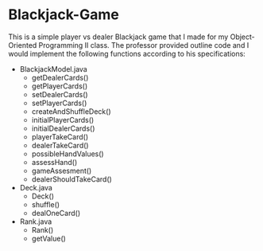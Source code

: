 # Blackjack-Game

This is a simple player vs dealer Blackjack game that I made for my Object-Oriented Programming II class. The professor provided outline code and I would implement the following functions according to his specifications:
- BlackjackModel.java
  - getDealerCards()
  - getPlayerCards()
  - setDealerCards()
  - setPlayerCards()
  - createAndShuffleDeck()
  - initialPlayerCards()
  - initialDealerCards()
  - playerTakeCard()
  - dealerTakeCard()
  - possibleHandValues()
  - assessHand()
  - gameAssesment()
  - dealerShouldTakeCard()
- Deck.java
  - Deck()
  - shuffle()
  - dealOneCard()
- Rank.java
  - Rank()
  - getValue()
  
